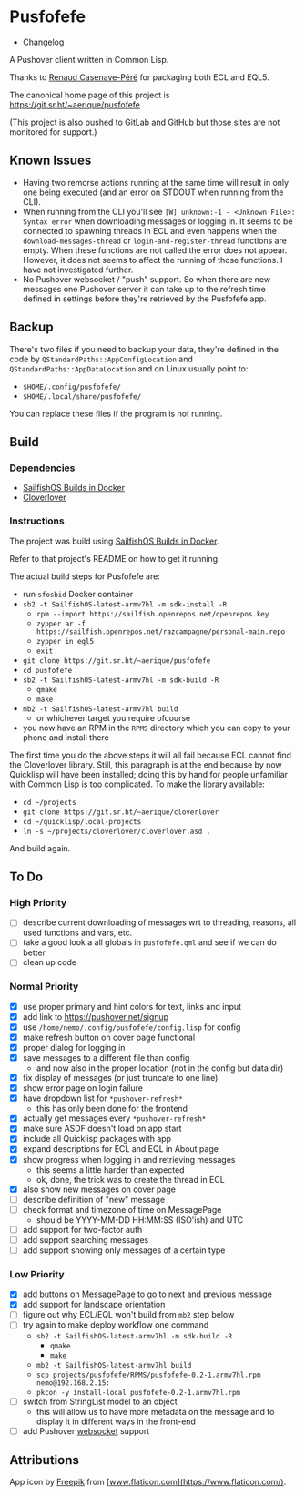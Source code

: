 # Pusfofefe

- [Changelog](CHANGELOG.md)

A Pushover client written in Common Lisp.

Thanks to [Renaud Casenave-Péré](https://openrepos.net/user/856/programs)
for packaging both ECL and EQL5.

The canonical home page of this project is https://git.sr.ht/~aerique/pusfofefe

(This project is also pushed to GitLab and GitHub but those sites are
not monitored for support.)

## Known Issues

- Having two remorse actions running at the same time will result in
  only one being executed (and an error on STDOUT when running from the
  CLI).
- When running from the CLI you'll see `[W] unknown:-1 - <Unknown File>:
  Syntax error` when downloading messages or logging in.  It seems to be
  connected to spawning threads in ECL and even happens when the
  `download-messages-thread` or `login-and-register-thread` functions
  are empty.  When these functions are not called the error does not
  appear.  However, it does not seems to affect the running of those
  functions.  I have not investigated further.
- No Pushover websocket / "push" support.  So when there are new
  messages one Pushover server it can take up to the refresh time
  defined in settings before they're retrieved by the Pusfofefe app.

## Backup

There's two files if you need to backup your data, they're defined in
the code by `QStandardPaths::AppConfigLocation` and
`QStandardPaths::AppDataLocation` and on Linux usually point to:

- `$HOME/.config/pusfofefe/`
- `$HOME/.local/share/pusfofefe/`

You can replace these files if the program is not running.

## Build

### Dependencies

- [SailfishOS Builds in Docker](https://git.sr.ht/~aerique/sfosbid)
- [Cloverlover](https://git.sr.ht/~aerique/cloverlover)

### Instructions

The project was build using
[SailfishOS Builds in Docker](https://git.sr.ht/~aerique/sfosbid).

Refer to that project's README on how to get it running.

The actual build steps for Pusfofefe are:

- run `sfosbid` Docker container
- `sb2 -t SailfishOS-latest-armv7hl -m sdk-install -R`
    - `rpm --import https://sailfish.openrepos.net/openrepos.key`
    - `zypper ar -f https://sailfish.openrepos.net/razcampagne/personal-main.repo`
    - `zypper in eql5`
    - `exit`
- `git clone https://git.sr.ht/~aerique/pusfofefe`
- `cd pusfofefe`
- `sb2 -t SailfishOS-latest-armv7hl -m sdk-build -R`
    - `qmake`
    - `make`
- `mb2 -t SailfishOS-latest-armv7hl build`
    - or whichever target you require ofcourse
- you now have an RPM in the `RPMS` directory which you can copy to your
  phone and install there

The first time you do the above steps it will all fail because ECL
cannot find the Cloverlover library.  Still, this paragraph is at the
end because by now Quicklisp will have been installed; doing this by
hand for people unfamiliar with Common Lisp is too complicated.  To make
the library available:

- `cd ~/projects`
- `git clone https://git.sr.ht/~aerique/cloverlover`
- `cd ~/quicklisp/local-projects`
- `ln -s ~/projects/cloverlover/cloverlover.asd .`

And build again.

## To Do

### High Priority

- [ ] describe current downloading of messages wrt to threading,
      reasons, all used functions and vars, etc.
- [ ] take a good look a all globals in `pusfofefe.qml` and see if we
      can do better
- [ ] clean up code

### Normal Priority

- [x] use proper primary and hint colors for text, links and input
- [x] add link to https://pushover.net/signup
- [x] use `/home/nemo/.config/pusfofefe/config.lisp` for config
- [x] make refresh button on cover page functional
- [x] proper dialog for logging in
- [x] save messages to a different file than config
    - and now also in the proper location (not in the config but data dir)
- [x] fix display of messages (or just truncate to one line)
- [x] show error page on login failure
- [x] have dropdown list for `*pushover-refresh*`
    - this has only been done for the frontend
- [x] actually get messages every `*pushover-refresh*`
- [x] make sure ASDF doesn't load on app start
- [x] include all Quicklisp packages with app
- [x] expand descriptions for ECL and EQL in About page
- [x] show progress when logging in and retrieving messages
    - this seems a little harder than expected
    - ok, done, the trick was to create the thread in ECL
- [x] also show new messages on cover page
- [ ] describe definition of "new" message
- [ ] check format and timezone of time on MessagePage
    - should be YYYY-MM-DD HH:MM:SS (ISO'ish) and UTC
- [ ] add support for two-factor auth
- [ ] add support searching messages
- [ ] add support showing only messages of a certain type

### Low Priority

- [x] add buttons on MessagePage to go to next and previous message
- [x] add support for landscape orientation
- [ ] figure out why ECL/EQL won't build from `mb2` step below
- [ ] try again to make deploy workflow one command
    - `sb2 -t SailfishOS-latest-armv7hl -m sdk-build -R`
        - `qmake`
        - `make`
    - `mb2 -t SailfishOS-latest-armv7hl build`
    - `scp projects/pusfofefe/RPMS/pusfofefe-0.2-1.armv7hl.rpm nemo@192.168.2.15:`
    - `pkcon -y install-local pusfofefe-0.2-1.armv7hl.rpm`
- [ ] switch from StringList model to an object
    - this will allow us to have more metadata on the message and to
      display it in different ways in the front-end
- [ ] add Pushover [websocket](https://pushover.net/api/client#websocket)
      support

## Attributions

App icon by [Freepik](https://www.flaticon.com/authors/freepik) from [www.flaticon.com](https://www.flaticon.com/).
